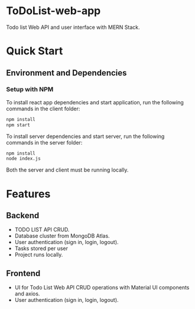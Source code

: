 # ToDoList-web-app
Todo list Web API and user interface with MERN Stack.

# Quick Start

## Environment and Dependencies

### Setup with NPM

To install react app dependencies and start application, run the following commands in the client folder:

```bash
npm install
npm start
```

To install server dependencies and start server, run the following commands in the server folder:

```bash
npm install
node index.js
```

Both the server and client must be running locally.

# Features

## Backend 

- TODO LIST API CRUD.
- Database cluster from MongoDB Atlas.
- User authentication (sign in, login, logout).
- Tasks stored per user
- Project runs locally.

## Frontend

- UI for Todo List Web API CRUD operations with Material UI components and axios.
- User authentication (sign in, login, logout).
